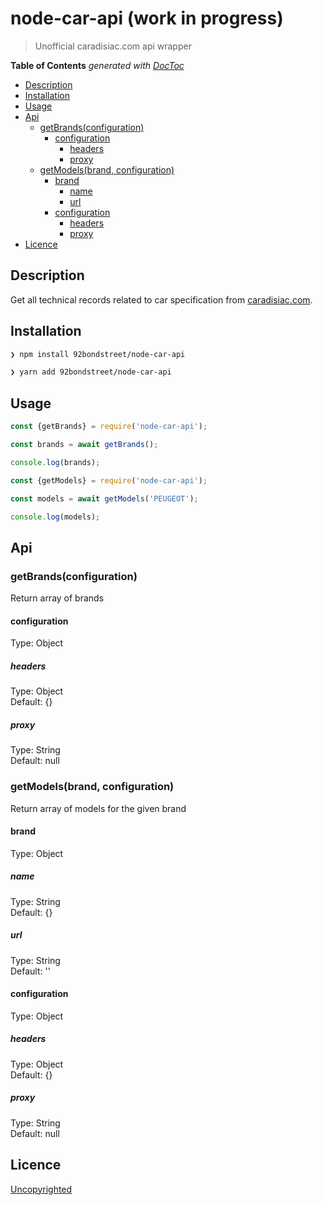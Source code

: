 # node-car-api (work in progress)

> Unofficial caradisiac.com api wrapper

<!-- START doctoc generated TOC please keep comment here to allow auto update -->
<!-- DON'T EDIT THIS SECTION, INSTEAD RE-RUN doctoc TO UPDATE -->
**Table of Contents**  *generated with [DocToc](https://github.com/thlorenz/doctoc)*

- [Description](#description)
- [Installation](#installation)
- [Usage](#usage)
- [Api](#api)
  - [getBrands(configuration)](#getbrandsconfiguration)
    - [configuration](#configuration)
      - [headers](#headers)
      - [proxy](#proxy)
  - [getModels(brand, configuration)](#getmodelsbrand-configuration)
    - [brand](#brand)
      - [name](#name)
      - [url](#url)
    - [configuration](#configuration-1)
      - [headers](#headers-1)
      - [proxy](#proxy-1)
- [Licence](#licence)

<!-- END doctoc generated TOC please keep comment here to allow auto update -->

## Description

Get all technical records related to car specification from [caradisiac.com](http://www.caradisiac.com/fiches-techniques).

## Installation

```sh
❯ npm install 92bondstreet/node-car-api
```

```sh
❯ yarn add 92bondstreet/node-car-api
```

## Usage

```js
const {getBrands} = require('node-car-api');

const brands = await getBrands();

console.log(brands);
```

```js
const {getModels} = require('node-car-api');

const models = await getModels('PEUGEOT');

console.log(models);
```

## Api

### getBrands(configuration)

Return array of brands

#### configuration

Type: Object

##### headers

Type: Object<br>
Default: {}

##### proxy

Type: String<br>
Default: null

### getModels(brand, configuration)

Return array of models for the given brand

#### brand

Type: Object

##### name

Type: String<br>
Default: {}

##### url

Type: String<br>
Default: ''


#### configuration

Type: Object

##### headers

Type: Object<br>
Default: {}

##### proxy

Type: String<br>
Default: null


## Licence

[Uncopyrighted](http://zenhabits.net/uncopyright/)
